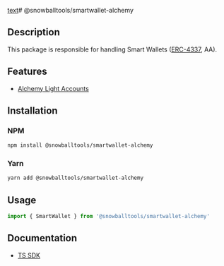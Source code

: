 [text](../utils/LICENSE.md)# @snowballtools/smartwallet-alchemy

## Description

This package is responsible for handling Smart Wallets ([ERC-4337](https://eips.ethereum.org/EIPS/eip-4337), AA).

## Features

- [Alchemy Light Accounts](https://www.alchemy.com/)

## Installation

### NPM

```zsh
npm install @snowballtools/smartwallet-alchemy
```

### Yarn

```zsh
yarn add @snowballtools/smartwallet-alchemy
```

## Usage

```typescript
import { SmartWallet } from '@snowballtools/smartwallet-alchemy'
```

## Documentation

- [TS SDK](https://sdk.snowballtools.xyz)
